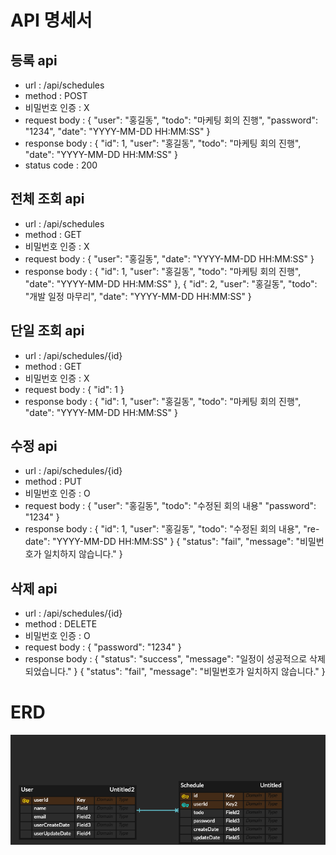 # API 명세서
## 등록 api
- url : /api/schedules
- method : POST
- 비밀번호 인증 : X
- request body :
{
    "user": "홍길동",
    "todo": "마케팅 회의 진행",
    "password": "1234",
    "date": "YYYY-MM-DD HH:MM:SS"
}
- response body :
{
    "id": 1,
    "user": "홍길동",
    "todo": "마케팅 회의 진행",
    "date": "YYYY-MM-DD HH:MM:SS"
}
- status code : 200

## 전체 조회 api
- url : /api/schedules 
- method : GET 
- 비밀번호 인증 : X 
- request body :
{
    "user": "홍길동",
    "date": "YYYY-MM-DD HH:MM:SS"
}
- response body :
{
    "id": 1,
    "user": "홍길동",
    "todo": "마케팅 회의 진행",
    "date": "YYYY-MM-DD HH:MM:SS"
},
{
    "id": 2,
    "user": "홍길동",
    "todo": "개발 일정 마무리",
    "date": "YYYY-MM-DD HH:MM:SS"
}

## 단일 조회 api
- url : /api/schedules/{id} 
- method : GET 
- 비밀번호 인증 : X 
- request body :
{
    "id": 1
}
- response body :
{
    "id": 1,
    "user": "홍길동",
    "todo": "마케팅 회의 진행",
    "date": "YYYY-MM-DD HH:MM:SS"
}

## 수정 api
- url : /api/schedules/{id} 
- method : PUT 
- 비밀번호 인증 : O 
- request body :
{
    "user": "홍길동",
    "todo": "수정된 회의 내용"
    "password": "1234"
}
- response body :
{
    "id": 1,
    "user": "홍길동",
    "todo": "수정된 회의 내용",
    "re-date": "YYYY-MM-DD HH:MM:SS"
}
{
    "status": "fail",
    "message": "비밀번호가 일치하지 않습니다."
}


## 삭제 api
- url : /api/schedules/{id} 
- method : DELETE 
- 비밀번호 인증 : O 
- request body :
{
    "password": "1234"
}
- response body :
{
    "status": "success",
    "message": "일정이 성공적으로 삭제되었습니다."
}
{
    "status": "fail",
    "message": "비밀번호가 일치하지 않습니다."
}

# ERD
![img.png](erd.png)

